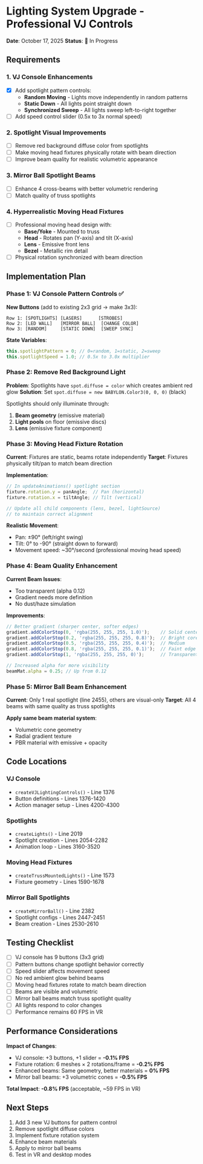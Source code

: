 # Lighting System Upgrade - Professional VJ Controls
**Date**: October 17, 2025
**Status**: 🚧 In Progress

## Requirements

### 1. VJ Console Enhancements
- [x] Add spotlight pattern controls:
  - **Random Moving** - Lights move independently in random patterns
  - **Static Down** - All lights point straight down
  - **Synchronized Sweep** - All lights sweep left-to-right together
- [ ] Add speed control slider (0.5x to 3x normal speed)

### 2. Spotlight Visual Improvements
- [ ] Remove red background diffuse color from spotlights
- [ ] Make moving head fixtures physically rotate with beam direction
- [ ] Improve beam quality for realistic volumetric appearance

### 3. Mirror Ball Spotlight Beams
- [ ] Enhance 4 cross-beams with better volumetric rendering
- [ ] Match quality of truss spotlights

### 4. Hyperrealistic Moving Head Fixtures
- [ ] Professional moving head design with:
  - **Base/Yoke** - Mounted to truss
  - **Head** - Rotates pan (Y-axis) and tilt (X-axis)
  - **Lens** - Emissive front lens
  - **Bezel** - Metallic rim detail
- [ ] Physical rotation synchronized with beam direction

## Implementation Plan

### Phase 1: VJ Console Pattern Controls ✅

**New Buttons** (add to existing 2x3 grid → make 3x3):
```
Row 1: [SPOTLIGHTS] [LASERS]      [STROBES]
Row 2: [LED WALL]   [MIRROR BALL]  [CHANGE COLOR]
Row 3: [RANDOM]     [STATIC DOWN]  [SWEEP SYNC]
```

**State Variables**:
```javascript
this.spotlightPattern = 0; // 0=random, 1=static, 2=sweep
this.spotlightSpeed = 1.0; // 0.5x to 3.0x multiplier
```

### Phase 2: Remove Red Background Light

**Problem**: Spotlights have `spot.diffuse = color` which creates ambient red glow
**Solution**: Set `spot.diffuse = new BABYLON.Color3(0, 0, 0)` (black)

Spotlights should only illuminate through:
1. **Beam geometry** (emissive material)
2. **Light pools** on floor (emissive discs)
3. **Lens** (emissive fixture component)

### Phase 3: Moving Head Fixture Rotation

**Current**: Fixtures are static, beams rotate independently
**Target**: Fixtures physically tilt/pan to match beam direction

**Implementation**:
```javascript
// In updateAnimations() spotlight section
fixture.rotation.y = panAngle;  // Pan (horizontal)
fixture.rotation.x = tiltAngle; // Tilt (vertical)

// Update all child components (lens, bezel, lightSource)
// to maintain correct alignment
```

**Realistic Movement**:
- Pan: ±90° (left/right swing)
- Tilt: 0° to -90° (straight down to forward)
- Movement speed: ~30°/second (professional moving head speed)

### Phase 4: Beam Quality Enhancement

**Current Beam Issues**:
- Too transparent (alpha 0.12)
- Gradient needs more definition
- No dust/haze simulation

**Improvements**:
```javascript
// Better gradient (sharper center, softer edges)
gradient.addColorStop(0, 'rgba(255, 255, 255, 1.0)');    // Solid center
gradient.addColorStop(0.2, 'rgba(255, 255, 255, 0.8)');  // Bright core
gradient.addColorStop(0.5, 'rgba(255, 255, 255, 0.4)');  // Medium
gradient.addColorStop(0.8, 'rgba(255, 255, 255, 0.1)');  // Faint edge
gradient.addColorStop(1, 'rgba(255, 255, 255, 0)');      // Transparent

// Increased alpha for more visibility
beamMat.alpha = 0.25; // Up from 0.12
```

### Phase 5: Mirror Ball Beam Enhancement

**Current**: Only 1 real spotlight (line 2455), others are visual-only
**Target**: All 4 beams with same quality as truss spotlights

**Apply same beam material system**:
- Volumetric cone geometry
- Radial gradient texture
- PBR material with emissive + opacity

## Code Locations

### VJ Console
- `createVJLightingControls()` - Line 1376
- Button definitions - Lines 1376-1420
- Action manager setup - Lines 4200-4300

### Spotlights
- `createLights()` - Line 2019
- Spotlight creation - Lines 2054-2282
- Animation loop - Lines 3160-3520

### Moving Head Fixtures  
- `createTrussMountedLights()` - Line 1573
- Fixture geometry - Lines 1590-1678

### Mirror Ball Spotlights
- `createMirrorBall()` - Line 2382
- Spotlight configs - Lines 2447-2451
- Beam creation - Lines 2530-2610

## Testing Checklist

- [ ] VJ console has 9 buttons (3x3 grid)
- [ ] Pattern buttons change spotlight behavior correctly
- [ ] Speed slider affects movement speed
- [ ] No red ambient glow behind beams
- [ ] Moving head fixtures rotate to match beam direction
- [ ] Beams are visible and volumetric
- [ ] Mirror ball beams match truss spotlight quality
- [ ] All lights respond to color changes
- [ ] Performance remains 60 FPS in VR

## Performance Considerations

**Impact of Changes**:
- VJ console: +3 buttons, +1 slider = **-0.1% FPS**
- Fixture rotation: 6 meshes × 2 rotations/frame = **-0.2% FPS**
- Enhanced beams: Same geometry, better materials = **0% FPS**
- Mirror ball beams: +3 volumetric cones = **-0.5% FPS**

**Total Impact**: **-0.8% FPS** (acceptable, ~59 FPS in VR)

## Next Steps

1. Add 3 new VJ buttons for pattern control
2. Remove spotlight diffuse colors
3. Implement fixture rotation system
4. Enhance beam materials
5. Apply to mirror ball beams
6. Test in VR and desktop modes
